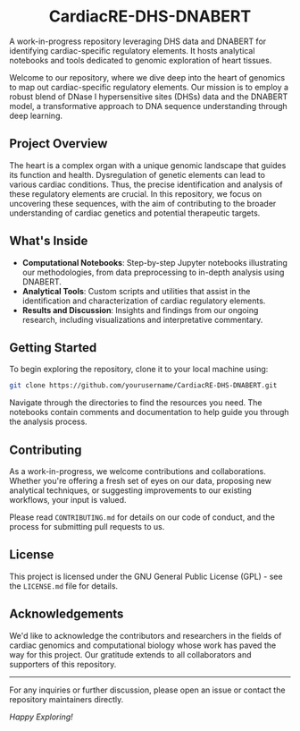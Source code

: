 <h1 align="center">CardiacRE-DHS-DNABERT</h1>
A work-in-progress repository leveraging DHS data and DNABERT for identifying cardiac-specific regulatory elements. It hosts analytical notebooks and tools dedicated to genomic exploration of heart tissues.

Welcome to our repository, where we dive deep into the heart of genomics to map out cardiac-specific regulatory elements. Our mission is to employ a robust blend of DNase I hypersensitive sites (DHSs) data and the DNABERT model, a transformative approach to DNA sequence understanding through deep learning.

## Project Overview

The heart is a complex organ with a unique genomic landscape that guides its function and health. Dysregulation of genetic elements can lead to various cardiac conditions. Thus, the precise identification and analysis of these regulatory elements are crucial. In this repository, we focus on uncovering these sequences, with the aim of contributing to the broader understanding of cardiac genetics and potential therapeutic targets.

## What's Inside

- **Computational Notebooks**: Step-by-step Jupyter notebooks illustrating our methodologies, from data preprocessing to in-depth analysis using DNABERT.
- **Analytical Tools**: Custom scripts and utilities that assist in the identification and characterization of cardiac regulatory elements.
- **Results and Discussion**: Insights and findings from our ongoing research, including visualizations and interpretative commentary.

## Getting Started

To begin exploring the repository, clone it to your local machine using:

```bash
git clone https://github.com/yourusername/CardiacRE-DHS-DNABERT.git
```

Navigate through the directories to find the resources you need. The notebooks contain comments and documentation to help guide you through the analysis process.

## Contributing

As a work-in-progress, we welcome contributions and collaborations. Whether you're offering a fresh set of eyes on our data, proposing new analytical techniques, or suggesting improvements to our existing workflows, your input is valued.

Please read `CONTRIBUTING.md` for details on our code of conduct, and the process for submitting pull requests to us.

## License

This project is licensed under the GNU General Public License (GPL) - see the `LICENSE.md` file for details.
## Acknowledgements

We'd like to acknowledge the contributors and researchers in the fields of cardiac genomics and computational biology whose work has paved the way for this project. Our gratitude extends to all collaborators and supporters of this repository.

---

For any inquiries or further discussion, please open an issue or contact the repository maintainers directly.

*Happy Exploring!*

